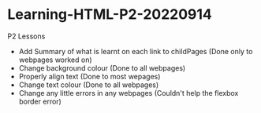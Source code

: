 # Learning-HTML-P2-20220914
P2 Lessons
- Add Summary of what is learnt on each link to childPages (Done only to webpages worked on)
- Change background colour (Done to all webpages)
- Properly align text (Done to most wepages)
- Change text colour (Done to all webpages)
- Change any little errors in any webpages (Couldn't help the flexbox border error)